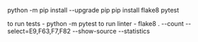 python -m pip install --upgrade pip
pip install flake8 pytest

to run tests - python -m pytest
to run linter - flake8 . --count --select=E9,F63,F7,F82 --show-source --statistics